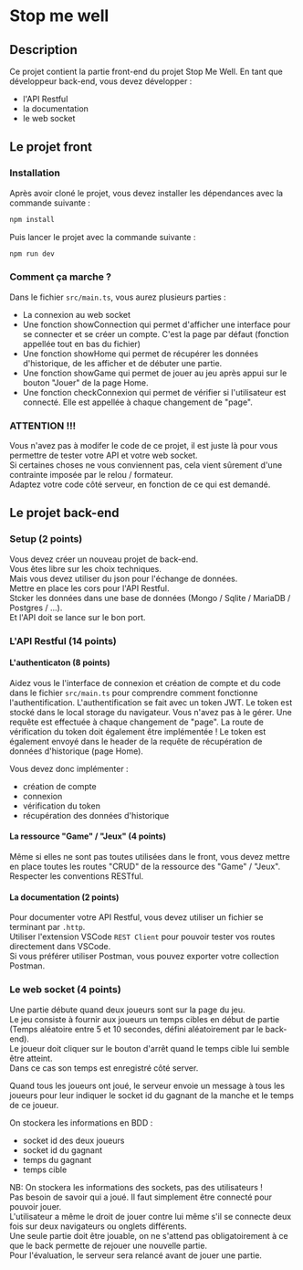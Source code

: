 # Stop me well

## Description

Ce projet contient la partie front-end du projet Stop Me Well.
En tant que développeur back-end, vous devez développer :
- l'API Restful
- la documentation
- le web socket

## Le projet front

### Installation

Après avoir cloné le projet, vous devez installer les dépendances avec la commande suivante :

```bash
npm install
```

Puis lancer le projet avec la commande suivante :

```bash
npm run dev
```

### Comment ça marche ?

Dans le fichier `src/main.ts`, vous aurez plusieurs parties :
- La connexion au web socket
- Une fonction showConnection qui permet d'afficher une interface pour se connecter et se créer un compte. C'est la page par défaut (fonction appellée tout en bas du fichier)
- Une fonction showHome qui permet de récupérer les données d'historique, de les afficher et de débuter une partie.
- Une fonction showGame qui permet de jouer au jeu après appui sur le bouton "Jouer" de la page Home.
- Une fonction checkConnexion qui permet de vérifier si l'utilisateur est connecté. Elle est appellée à chaque changement de "page".

### ATTENTION !!!

Vous n'avez pas à modifer le code de ce projet, il est juste là pour vous permettre de tester votre API et votre web socket.  
Si certaines choses ne vous conviennent pas, cela vient sûrement d'une contrainte imposée par le relou / formateur.  
Adaptez votre code côté serveur, en fonction de ce qui est demandé.

## Le projet back-end

### Setup (2 points)

Vous devez créer un nouveau projet de back-end.  
Vous êtes libre sur les choix techniques.  
Mais vous devez utiliser du json pour l'échange de données.  
Mettre en place les cors pour l'API Restful.  
Stcker les données dans une base de données (Mongo / Sqlite / MariaDB / Postgres / ...).  
Et l'API doit se lance sur le bon port.

### L'API Restful (14 points)

#### L'authenticaton (8 points)

Aidez vous le l'interface de connexion et création de compte et du code dans le fichier `src/main.ts` pour comprendre comment fonctionne l'authentification.
L'authentification se fait avec un token JWT.
Le token est stocké dans le local storage du navigateur. Vous n'avez pas à le gérer.
Une requête est effectuée à chaque changement de "page". La route de vérification du token doit également être implémentée !
Le token est également envoyé dans le header de la requête de récupération de données d'historique (page Home).

Vous devez donc implémenter :
- création de compte
- connexion
- vérification du token
- récupération des données d'historique

#### La ressource "Game" / "Jeux" (4 points)

Même si elles ne sont pas toutes utilisées dans le front, vous devez mettre en place toutes les routes "CRUD"
de la ressource des "Game" / "Jeux".
Respecter les conventions RESTful.

#### La documentation (2 points)

Pour documenter votre API Restful, vous devez utiliser un fichier se terminant par `.http`.  
Utiliser l'extension VSCode `REST Client` pour pouvoir tester vos routes directement dans VSCode.  
Si vous préférer utiliser Postman, vous pouvez exporter votre collection Postman.

### Le web socket (4 points)

Une partie débute quand deux joueurs sont sur la page du jeu.  
Le jeu consiste à fournir aux joueurs un temps cibles en début de partie (Temps aléatoire entre 5 et 10 secondes, défini aléatoirement par le back-end).  
Le joueur doit cliquer sur le bouton d'arrêt quand le temps cible lui semble être atteint.  
Dans ce cas son temps est enregistré côté server.

Quand tous les joueurs ont joué, le serveur envoie un message à tous les joueurs pour leur indiquer le socket id du gagnant de la manche et le temps de ce joueur.  

On stockera les informations en BDD :
- socket id des deux joueurs
- socket id du gagnant
- temps du gagnant
- temps cible

NB: 
On stockera les informations des sockets, pas des utilisateurs !  
Pas besoin de savoir qui a joué. Il faut simplement être connecté pour pouvoir jouer.  
L'utilisateur a même le droit de jouer contre lui même s'il se connecte deux fois sur deux navigateurs ou onglets différents.  
Une seule partie doit être jouable, on ne s'attend pas obligatoirement à ce que le back permette de rejouer une nouvelle partie.  
Pour l'évaluation, le serveur sera relancé avant de jouer une partie.